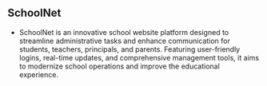 ## SchoolNet

- SchoolNet is an innovative school website platform designed to streamline administrative tasks and enhance communication for students, teachers, principals, and parents. Featuring user-friendly logins, real-time updates, and comprehensive management tools, it aims to modernize school operations and improve the educational experience.
